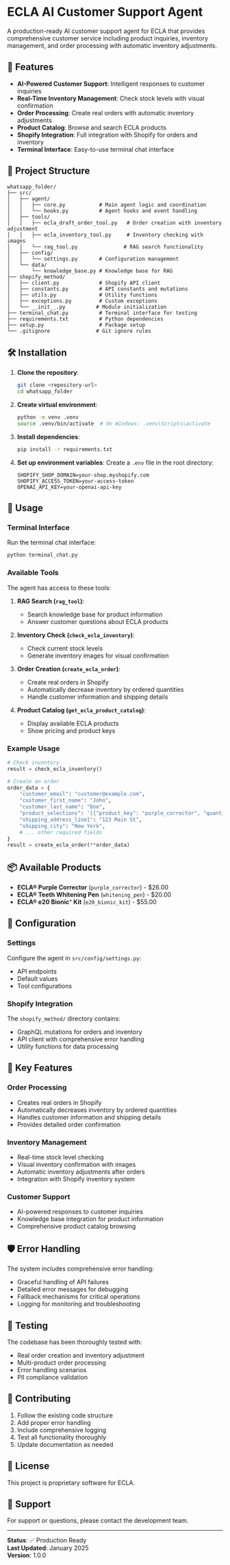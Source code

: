 # ECLA AI Customer Support Agent

A production-ready AI customer support agent for ECLA that provides comprehensive customer service including product inquiries, inventory management, and order processing with automatic inventory adjustments.

## 🚀 Features

- **AI-Powered Customer Support**: Intelligent responses to customer inquiries
- **Real-Time Inventory Management**: Check stock levels with visual confirmation
- **Order Processing**: Create real orders with automatic inventory adjustments
- **Product Catalog**: Browse and search ECLA products
- **Shopify Integration**: Full integration with Shopify for orders and inventory
- **Terminal Interface**: Easy-to-use terminal chat interface

## 📁 Project Structure

```
whatsapp_folder/
├── src/
│   ├── agent/
│   │   ├── core.py           # Main agent logic and coordination
│   │   └── hooks.py          # Agent hooks and event handling
│   ├── tools/
│   │   ├── ecla_draft_order_tool.py   # Order creation with inventory adjustment
│   │   ├── ecla_inventory_tool.py     # Inventory checking with images
│   │   └── rag_tool.py               # RAG search functionality
│   ├── config/
│   │   └── settings.py       # Configuration management
│   └── data/
│       └── knowledge_base.py # Knowledge base for RAG
├── shopify_method/
│   ├── client.py             # Shopify API client
│   ├── constants.py          # API constants and mutations
│   ├── utils.py              # Utility functions
│   ├── exceptions.py         # Custom exceptions
│   └── __init__.py          # Module initialization
├── terminal_chat.py          # Terminal interface for testing
├── requirements.txt          # Python dependencies
├── setup.py                  # Package setup
└── .gitignore               # Git ignore rules
```

## 🛠️ Installation

1. **Clone the repository**:
   ```bash
   git clone <repository-url>
   cd whatsapp_folder
   ```

2. **Create virtual environment**:
   ```bash
   python -m venv .venv
   source .venv/bin/activate  # On Windows: .venv\Scripts\activate
   ```

3. **Install dependencies**:
   ```bash
   pip install -r requirements.txt
   ```

4. **Set up environment variables**:
   Create a `.env` file in the root directory:
   ```env
   SHOPIFY_SHOP_DOMAIN=your-shop.myshopify.com
   SHOPIFY_ACCESS_TOKEN=your-access-token
   OPENAI_API_KEY=your-openai-api-key
   ```

## 🚀 Usage

### Terminal Interface

Run the terminal chat interface:
```bash
python terminal_chat.py
```

### Available Tools

The agent has access to these tools:

1. **RAG Search (`rag_tool`)**:
   - Search knowledge base for product information
   - Answer customer questions about ECLA products

2. **Inventory Check (`check_ecla_inventory`)**:
   - Check current stock levels
   - Generate inventory images for visual confirmation

3. **Order Creation (`create_ecla_order`)**:
   - Create real orders in Shopify
   - Automatically decrease inventory by ordered quantities
   - Handle customer information and shipping details

4. **Product Catalog (`get_ecla_product_catalog`)**:
   - Display available ECLA products
   - Show pricing and product keys

### Example Usage

```python
# Check inventory
result = check_ecla_inventory()

# Create an order
order_data = {
    "customer_email": "customer@example.com",
    "customer_first_name": "John",
    "customer_last_name": "Doe",
    "product_selections": '[{"product_key": "purple_corrector", "quantity": 1}]',
    "shipping_address_line1": "123 Main St",
    "shipping_city": "New York",
    # ... other required fields
}
result = create_ecla_order(**order_data)
```

## 📦 Available Products

- **ECLA® Purple Corrector** (`purple_corrector`) - $26.00
- **ECLA® Teeth Whitening Pen** (`whitening_pen`) - $20.00
- **ECLA® e20 Bionic⁺ Kit** (`e20_bionic_kit`) - $55.00

## 🔧 Configuration

### Settings

Configure the agent in `src/config/settings.py`:
- API endpoints
- Default values
- Tool configurations

### Shopify Integration

The `shopify_method/` directory contains:
- GraphQL mutations for orders and inventory
- API client with comprehensive error handling
- Utility functions for data processing

## 🎯 Key Features

### Order Processing
- Creates real orders in Shopify
- Automatically decreases inventory by ordered quantities
- Handles customer information and shipping details
- Provides detailed order confirmation

### Inventory Management
- Real-time stock level checking
- Visual inventory confirmation with images
- Automatic inventory adjustments after orders
- Integration with Shopify inventory system

### Customer Support
- AI-powered responses to customer inquiries
- Knowledge base integration for product information
- Comprehensive product catalog browsing

## 🛡️ Error Handling

The system includes comprehensive error handling:
- Graceful handling of API failures
- Detailed error messages for debugging
- Fallback mechanisms for critical operations
- Logging for monitoring and troubleshooting

## 🧪 Testing

The codebase has been thoroughly tested with:
- Real order creation and inventory adjustment
- Multi-product order processing
- Error handling scenarios
- PII compliance validation

## 📝 Contributing

1. Follow the existing code structure
2. Add proper error handling
3. Include comprehensive logging
4. Test all functionality thoroughly
5. Update documentation as needed

## 📄 License

This project is proprietary software for ECLA.

## 🔗 Support

For support or questions, please contact the development team.

---

**Status**: ✅ Production Ready  
**Last Updated**: January 2025  
**Version**: 1.0.0 